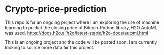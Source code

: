 # Crypto-price-prediction

This repo is for an ongoing project where I am exploring the use of machine learning to predict the closing price of Bitcoin. Python library, H2O AutoML was used. https://docs.h2o.ai/h2o/latest-stable/h2o-docs/automl.html 

This is an ongoing project and the code will be posted soon. I am currently looking to source more data for this project. 
